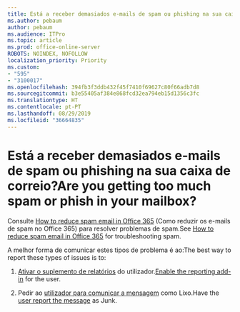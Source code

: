 ```yaml
---
title: Está a receber demasiados e-mails de spam ou phishing na sua caixa de correio?
ms.author: pebaum
author: pebaum
ms.audience: ITPro
ms.topic: article
ms.prod: office-online-server
ROBOTS: NOINDEX, NOFOLLOW
localization_priority: Priority
ms.custom:
- "595"
- "3100017"
ms.openlocfilehash: 394fb3f3ddb432f45f7410f69627c80f66adb7d8
ms.sourcegitcommit: b3e55405af384e868fcd32ea794eb15d1356c3fc
ms.translationtype: HT
ms.contentlocale: pt-PT
ms.lasthandoff: 08/29/2019
ms.locfileid: "36664835"
---
```

# <a name="are-you-getting-too-much-spam-or-phish-in-your-mailbox"></a><span data-ttu-id="fbd97-102">Está a receber demasiados e-mails de spam ou phishing na sua caixa de correio?</span><span class="sxs-lookup"><span data-stu-id="fbd97-102">Are you getting too much spam or phish in your mailbox?</span></span>

<span data-ttu-id="fbd97-103">Consulte [How to reduce spam email in Office 365](https://docs.microsoft.com/office365/securitycompliance/reduce-spam-email) (Como reduzir os e-mails de spam no Office 365) para resolver problemas de spam.</span><span class="sxs-lookup"><span data-stu-id="fbd97-103">See [How to reduce spam email in Office 365](https://docs.microsoft.com/office365/securitycompliance/reduce-spam-email) for troubleshooting spam.</span></span>
  
<span data-ttu-id="fbd97-104">A melhor forma de comunicar estes tipos de problema é ao:</span><span class="sxs-lookup"><span data-stu-id="fbd97-104">The best way to report these types of issues is to:</span></span>
  
1. <span data-ttu-id="fbd97-105">[Ativar o suplemento de relatórios](https://docs.microsoft.com/office365/securitycompliance/enable-the-report-message-add-in) do utilizador.</span><span class="sxs-lookup"><span data-stu-id="fbd97-105">[Enable the reporting add-in](https://docs.microsoft.com/office365/securitycompliance/enable-the-report-message-add-in) for the user.</span></span>

2. <span data-ttu-id="fbd97-106">Pedir ao [utilizador para comunicar a mensagem](https://support.office.com/article/b5caa9f1-cdf3-4443-af8c-ff724ea719d2) como Lixo.</span><span class="sxs-lookup"><span data-stu-id="fbd97-106">Have the [user report the message](https://support.office.com/article/b5caa9f1-cdf3-4443-af8c-ff724ea719d2) as Junk.</span></span>
